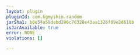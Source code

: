 ```yaml
---
layout: plugin
pluginId: com.kgmyshin.random
jarSha1: b0e54a59debd206c76328e43aa1326f09e2d610b
isJarAvailable: true
error: NONE
violations: []

---
```

